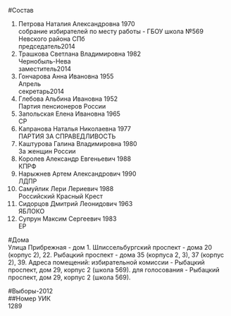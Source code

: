 #Состав  
1. Петрова Наталия Александровна 1970  
    собрание избирателей по месту работы - ГБОУ школа №569 Невского района СПб  
    председатель2014  
2. Трашкова Светлана Владимировна 1982  
    Чернобыль-Нева  
    заместитель2014  
3. Гончарова Анна Ивановна 1955  
    Апрель  
    секретарь2014  
4. Глебова Альбина Ивановна 1952  
    Партия пенсионеров России  
5. Запольская Елена Ивановна 1965  
    СР  
6. Капранова Наталья Николаевна 1977  
    ПАРТИЯ ЗА СПРАВЕДЛИВОСТЬ  
7. Каштурова Галина Владимировна 1980  
    За женщин России  
8. Королев Александр Евгеньевич 1988  
    КПРФ  
9. Нарыжнев Артем Александрович 1990  
    ЛДПР  
10. Самуйлик Лери Лериевич 1988  
    Российский Красный Крест  
11. Сидорцов Дмитрий Леонидович 1963  
    ЯБЛОКО  
12. Супрун Максим Сергеевич 1983  
    ЕР  
  
#Дома  
Улица Прибрежная - дом 1. Шлиссельбургский проспект - дома 20 (корпус 2), 22. Рыбацкий проспект - дома 35 (корпуса 2, 3), 37 (корпус 2), 39. Адреса помещений: избирательной комиссии - Рыбацкий проспект, дом 29, корпус 2 (школа 569). для голосования - Рыбацкий проспект, дом 29, корпус 2 (школа 569).  
  
#Выборы-2012  
##Номер УИК  
1289  
